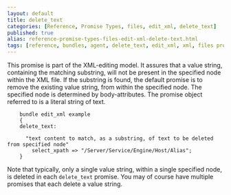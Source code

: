 ```yaml
---
layout: default
title: delete_text
categories: [Reference, Promise Types, files, edit_xml, delete_text]
published: true
alias: reference-promise-types-files-edit-xml-delete-text.html
tags: [reference, bundles, agent, delete_text, edit_xml, xml, files promises, promises]
---
```


This promise is part of the XML-editing model. It assures that a value
string, containing the matching substring, will not be present in the
specified node within the XML file. If the substring is found, the
default promise is to remove the existing value string, from within the
specified node. The specified node is determined by body-attributes. The
promise object referred to is a literal string of text.

```cf3
    bundle edit_xml example
    {
    delete_text:

      "text content to match, as a substring, of text to be deleted from specified node"
        select_xpath => "/Server/Service/Engine/Host/Alias";
    }
```

Note that typically, only a single value string, within a single
specified node, is deleted in each `delete_text` promise. You may of
course have multiple promises that each delete a value string.
